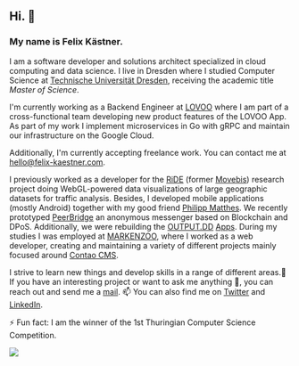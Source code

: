 ## Hi. 👋

### My name is Felix Kästner.

I am a software developer and solutions architect specialized in cloud computing and data science. I live in Dresden where I studied Computer Science at [Technische Universität Dresden](https://tu-dresden.de), receiving the academic title _Master of Science_.

I'm currently working as a Backend Engineer at [LOVOO](https://www.lovoo.com) where I am part of a cross-functional team developing new product features of the LOVOO App. As part of my work I implement microservices in Go with gRPC and maintain our infrastructure on the Google Cloud.

Additionally, I'm currently accepting freelance work. You can contact me at [hello@felix-kaestner.com](hello@felix-kaestner.com).

I previously worked as a developer for the [RiDE](https://radverkehr-in-deutschland.de) (former [Movebis](https://tu-dresden.de/bu/verkehr/ivs/voeko/forschung/forschungsprojekte/movebis)) research project doing WebGL-powered data visualizations of large geographic datasets for traffic analysis. Besides, I developed mobile applications (mostly Android) together with my good friend [Philipp Matthes](https://github.com/philippmatthes). We recently prototyped [PeerBridge](https://github.com/peerbridge) an anonymous messenger based on Blockchain and DPoS. Additionally, we were rebuilding the [OUTPUT.DD](https://output-dd.de) [Apps](https://github.com/output-dd). During my studies I was employed at [MARKENZOO](https://markenzoo.de), where I worked as a web developer, creating and maintaining a variety of different projects mainly focused around [Contao CMS](https://contao.org).

I strive to learn new things and develop skills in a range of different areas.🌱 If you have an interesting project or want to ask me anything 💬, you can reach out and send me a [mail](hello@felix-kaestner.com). 📫 You can also find me on [Twitter](https://twitter.com/kaestner_felix) and [LinkedIn](https://www.linkedin.com/in/felix-kaestner).

⚡ Fun fact: I am the winner of the 1st Thuringian Computer Science Competition.

![](https://komarev.com/ghpvc/?username=felix-kaestner)

<!-- **felix-kaestner/felix-kaestner** is a ✨ _special_ ✨ repository because its `README.md` (this file) appears on your GitHub profile. -->
